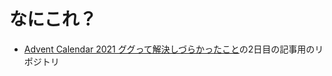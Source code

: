# なにこれ？
- [Advent Calendar 2021 ググって解決しづらかったこと](https://qiita.com/advent-calendar/2021/gseach)の2日目の記事用のリポジトリ
